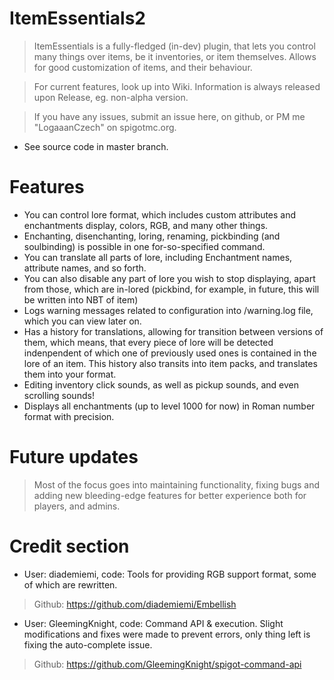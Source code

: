 # ItemEssentials2

> ItemEssentials is a fully-fledged (in-dev) plugin, that lets you control many things over items, be it inventories, or item themselves. Allows for good customization of items, and their behaviour.

> For current features, look up into Wiki. Information is always released upon Release, eg. non-alpha version.

> If you have any issues, submit an issue here, on github, or PM me "LogaaanCzech" on spigotmc.org. 

- See source code in master branch.

# Features

- You can control lore format, which includes custom attributes and enchantments display, colors, RGB, and many other things.
- Enchanting, disenchanting, loring, renaming, pickbinding (and soulbinding) is possible in one for-so-specified command.
- You can translate all parts of lore, including Enchantment names, attribute names, and so forth.
- You can also disable any part of lore you wish to stop displaying, apart from those, which are in-lored (pickbind, for example, in future, this will be written into NBT of item)
- Logs warning messages related to configuration into /warning.log file, which you can view later on.
- Has a history for translations, allowing for transition between versions of them, which means, that every piece of lore will be detected indenpendent of which one of previously used ones is contained in the lore of an item. This history also transits into item packs, and translates them into your format.
- Editing inventory click sounds, as well as pickup sounds, and even scrolling sounds!
- Displays all enchantments (up to level 1000 for now) in Roman number format with precision.

# Future updates

> Most of the focus goes into maintaining functionality, fixing bugs and adding new bleeding-edge features for better experience both for players, and admins.

# Credit section
- User: diademiemi, code: Tools for providing RGB support format, some of which are rewritten.
>Github: https://github.com/diademiemi/Embellish
- User: GleemingKnight, code: Command API & execution. Slight modifications and fixes were made to prevent errors, only thing left is fixing the auto-complete issue.
>Github: https://github.com/GleemingKnight/spigot-command-api
